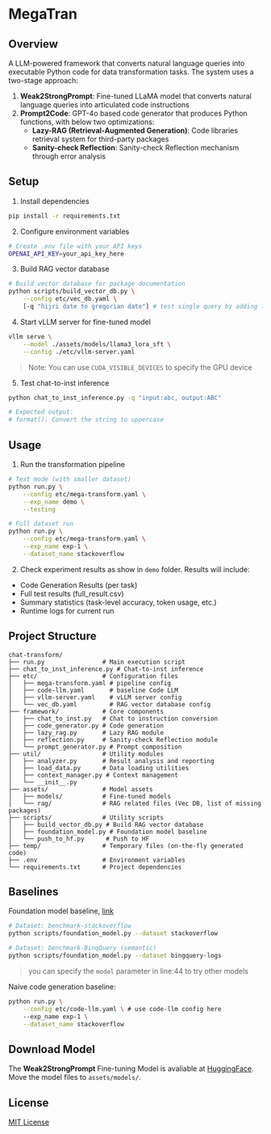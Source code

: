 # MegaTran

## Overview
A LLM-powered framework that converts natural language queries into executable Python code for data transformation tasks. The system uses a two-stage approach:

1. **Weak2StrongPrompt**: Fine-tuned LLaMA model that converts natural language queries into articulated code instructions
2. **Prompt2Code**: GPT-4o based code generator that produces Python functions, with below two optimizations:
    - **Lazy-RAG (Retrieval-Augmented Generation)**: Code libraries retrieval system for third-party packages
    - **Sanity-check Reflection**: Sanity-check Reflection mechanism through error analysis

## Setup

1. Install dependencies
```bash
pip install -r requirements.txt
```

2. Configure environment variables
```bash
# Create .env file with your API keys
OPENAI_API_KEY=your_api_key_here
```

3. Build RAG vector database
```bash
# Build vector database for package documentation
python scripts/build_vector_db.py \
    --config etc/vec_db.yaml \
    [-q "hijri date to gregorian date"] # test single query by adding this argument
```

4. Start vLLM server for fine-tuned model
```bash
vllm serve \
    --model ./assets/models/llama3_lora_sft \
    --config ./etc/vllm-server.yaml
```
> Note: You can use `CUDA_VISIBLE_DEVICES` to specify the GPU device

5. Test chat-to-inst inference
```bash
python chat_to_inst_inference.py -q "input:abc, output:ABC"

# Expected output: 
# format(): Convert the string to uppercase
```

## Usage

1. Run the transformation pipeline
```bash
# Test mode (with smaller dataset)
python run.py \
    --config etc/mega-transform.yaml \
    --exp_name demo \
    --testing

# Full dataset run
python run.py \
    --config etc/mega-transform.yaml \
    --exp_name exp-1 \
    --dataset_name stackoverflow
```

2. Check experiment results as show in `demo` folder. Results will include:
- Code Generation Results (per task)
- Full test results (full_result.csv)
- Summary statistics (task-level accuracy, token usage, etc.)
- Runtime logs for current run


## Project Structure
```
chat-transform/
├── run.py                # Main execution script
├── chat_to_inst_inference.py # Chat-to-inst inference
├── etc/                  # Configuration files
│   ├── mega-transform.yaml # pipeline config
│   ├── code-llm.yaml       # baseline Code LLM
│   ├── vllm-server.yaml    # vLLM server config
│   └── vec_db.yaml         # RAG vector database config
├── framework/            # Core components
│   ├── chat_to_inst.py   # Chat to instruction conversion
│   ├── code_generator.py # Code generation
│   ├── lazy_rag.py       # Lazy RAG module
│   ├── reflection.py     # Sanity-check Reflection module
│   └── prompt_generator.py # Prompt composition
├── util/                 # Utility modules
│   ├── analyzer.py       # Result analysis and reporting
│   ├── load_data.py      # Data loading utilities
│   ├── context_manager.py # Context management
│   └── __init__.py
├── assets/               # Model assets
│   ├── models/           # Fine-tuned models
│   └── rag/              # RAG related files (Vec DB, list of missing packages)
├── scripts/              # Utility scripts
│   ├── build_vector_db.py # Build RAG vector database
│   ├── foundation_model.py # Foundation model baseline
│   └── push_to_hf.py      # Push to HF
├── temp/                 # Temporary files (on-the-fly generated code)
├── .env                  # Environment variables
└── requirements.txt      # Project dependencies
```


## Baselines
Foundation model baseline, [link](https://github.com/HazyResearch/fm_data_tasks/blob/main/notebooks/data_transformation_experiments.ipynb)
```bash
# Dataset: benchmark-stackoverflow
python scripts/foundation_model.py --dataset stackoverflow

# Dataset: benchmark-BinqQuery (semantic)
python scripts/foundation_model.py --dataset bingquery-logs
```
> you can specify the `model` parameter in line:44 to try other models


Naive code generation baseline:
```bash
python run.py \
    --config etc/code-llm.yaml \ # use code-llm config here
    --exp_name exp-1 \
    --dataset_name stackoverflow
```

## Download Model
The **Weak2StrongPrompt** Fine-tuning Model is avaliable at [HuggingFace](https://huggingface.co/Ti-ger/llama3_lora_dt_chat). Move the model files to `assets/models/`.

## License
[MIT License](LICENSE)
